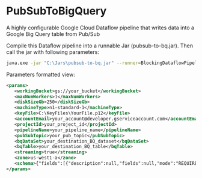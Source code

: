 # PubSubToBigQuery
A highly configurable Google Cloud Dataflow pipeline that writes data into a Google Big Query table from Pub/Sub

Compile this Dataflow pipeline into a runnable Jar (pubsub-to-bq.jar). Then call the jar with following parameters:

```bash
java.exe -jar "C:\Jars\pubsub-to-bq.jar" --runner=BlockingDataflowPipelineRunner --params="<params><workingBucket>gs://your_bucket</workingBucket><maxNumWorkers>1</maxNumWorkers><diskSizeGb>250</diskSizeGb><machineType>n1-standard-1</machineType><keyFile>C:\KeyFiles\YourFile.p12</keyFile><accountEmail>your_account@developer.gserviceaccount.com</accountEmail><projectId>your_project_id</projectId><pipelineName>your_pipeline_name</pipelineName><pubSubTopic>your_pub_topic</pubSubTopic><bqDataSet>your_destination_BQ_dataset</bqDataSet><bqTable>your_destination_BQ_table</bqTable><streaming>true</streaming><zone>us-west1-a</zone><schema>{"fields":[{"description":null,"fields":null,"mode":"REQUIRED","name":"Student_Name","type":"STRING","ETag":null}],"ETag":null}</schema></params>"
```
Parameters formatted view:
```xml
<params>
   <workingBucket>gs://your_bucket</workingBucket>
   <maxNumWorkers>1</maxNumWorkers>
   <diskSizeGb>250</diskSizeGb>
   <machineType>n1-standard-1</machineType>
   <keyFile>C:\KeyFiles\YourFile.p12</keyFile>
   <accountEmail>your_account@developer.gserviceaccount.com</accountEmail>
   <projectId>your_project_id</projectId>
   <pipelineName>your_pipeline_name</pipelineName>
   <pubSubTopic>your_pub_topic</pubSubTopic>
   <bqDataSet>your_destination_BQ_dataset</bqDataSet>
   <bqTable>your_destination_BQ_table</bqTable>
   <streaming>true</streaming>
   <zone>us-west1-a</zone>
   <schema>{"fields":[{"description":null,"fields":null,"mode":"REQUIRED","name":"Student_Name","type":"STRING","ETag":null}],"ETag":null}</schema>
</params>
```
